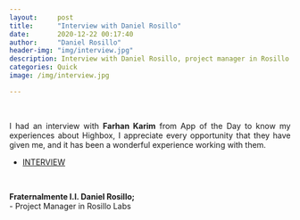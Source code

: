 ```yaml
---
layout:     post
title:      "Interview with Daniel Rosillo"
date:       2020-12-22 00:17:40
author:     "Daniel Rosillo"
header-img: "img/interview.jpg"
description: Interview with Daniel Rosillo, project manager in Rosillo Labs.
categories: Quick
image: /img/interview.jpg

---
```

<div style="text-align: justify;">
<br>
<p>I had an interview with <strong>Farhan Karim</strong> from App of the Day to know my experiences about Highbox, I appreciate every opportunity that they have given me, and it has been a wonderful experience working with them. 

<ul><li><a href="https://appoftheday.downloadastro.com/app/highbox-password-manager-passphrases-hash-qr/" target="_blank">INTERVIEW</a></li></ul>

<br>



<p><strong>Fraternalmente I.I. Daniel Rosillo;</strong><br>
- Project Manager in Rosillo Labs</p>